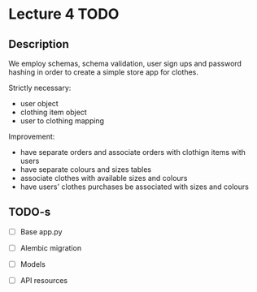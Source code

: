 #	Lecture 4 TODO

##	Description
We employ schemas, schema validation, user sign ups and password hashing in order to create a
simple store app for clothes.

Strictly necessary:

* user object
* clothing item object
* user to clothing mapping

Improvement:

* have separate orders and associate orders with clothign items with users
* have separate colours and sizes tables
* associate clothes with available sizes and colours
* have users' clothes purchases be associated with sizes and colours


##	TODO-s

* [ ] Base app.py
* [ ] Alembic migration
* [ ] Models
* [ ] API resources

